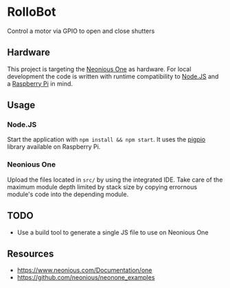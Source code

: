 # RolloBot
Control a motor via GPIO to open and close shutters

## Hardware
This project is targeting the [Neonious One](https://www.neonious.com/) as
hardware. For local development the code is written with runtime compatibility
to [Node.JS](https://nodejs.org/) and a
[Raspberry Pi](https://www.raspberrypi.org/) in mind.

## Usage
### Node.JS
Start the application with `npm install && npm start`. It uses the
[pigpio](https://www.npmjs.com/package/pigpio) library available on Raspberry Pi.

### Neonious One
Upload the files located in `src/` by using the integrated IDE. Take care of the
maximum module depth limited by stack size by copying errornous module's code
into the depending module.

## TODO
* Use a build tool to generate a single JS file to use on Neonious One

## Resources

* https://www.neonious.com/Documentation/one
* https://github.com/neonious/neonone_examples
